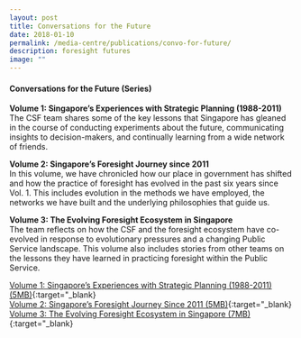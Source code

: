 ```yaml
---
layout: post
title: Conversations for the Future
date: 2018-01-10
permalink: /media-centre/publications/convo-for-future/
description: foresight futures
image: ""
---
```

#### **Conversations for the Future (Series)**

**Volume 1: Singapore’s Experiences with Strategic Planning (1988-2011)**    
The CSF team shares some of the key lessons that Singapore has gleaned in the course of conducting experiments about the future, communicating insights to decision-makers, and continually learning from a wide network of friends.

**Volume 2: Singapore’s Foresight Journey since 2011**    
In this volume, we have chronicled how our place in government has shifted and how the practice of foresight has evolved in the past six years since Vol. 1. This includes evolution in the methods we have employed, the networks we have built and the underlying philosophies that guide us.

**Volume 3: The Evolving Foresight Ecosystem in Singapore**  
The team reflects on how the CSF and the foresight ecosystem have co-evolved in response to evolutionary pressures and a changing Public Service landscape. This volume also includes stories from other teams on the lessons they have learned in practicing foresight within the Public Service.  

[Volume 1: Singapore’s Experiences with Strategic Planning (1988-2011) (5MB)](/files/media-centre/publications/conversations-for-the-future.pdf){:target="_blank}  
[Volume 2: Singapore’s Foresight Journey Since 2011 (5MB)](/files/media-centre/publications/conversations_vol2-publication-web.pdf){:target="_blank}  
[Volume 3: The Evolving Foresight Ecosystem in Singapore (7MB)](https://go.gov.sg/cftfvol3){:target="_blank}
